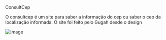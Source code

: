 ConsultCep

O consultcep é um site para saber a informação do cep ou saber o cep da localização informada.
O site foi feito pelo Gugah desde o design 

![image](https://user-images.githubusercontent.com/83383362/137279394-73f997d0-1fb6-462d-85e0-47317fc80f1d.png)
